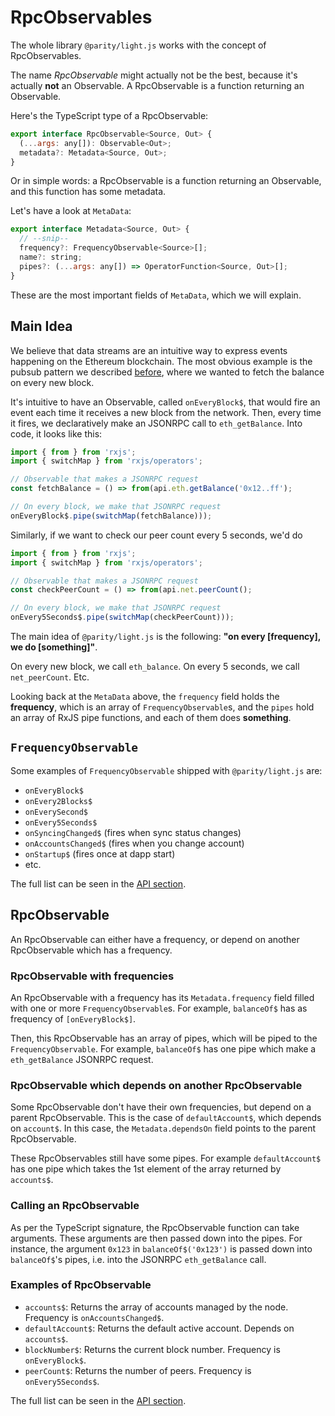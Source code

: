 # RpcObservables

The whole library `@parity/light.js` works with the concept of RpcObservables.

The name _RpcObservable_ might actually not be the best, because it's actually **not** an Observable. A RpcObservable is a function returning an Observable.

Here's the TypeScript type of a RpcObservable:

```javascript
export interface RpcObservable<Source, Out> {
  (...args: any[]): Observable<Out>;
  metadata?: Metadata<Source, Out>;
}
```

Or in simple words: a RpcObservable is a function returning an Observable, and this function has some metadata.

Let's have a look at `MetaData`:

```javascript
export interface Metadata<Source, Out> {
  // --snip--
  frequency?: FrequencyObservable<Source>[];
  name?: string;
  pipes?: (...args: any[]) => OperatorFunction<Source, Out>[];
}
```

These are the most important fields of `MetaData`, which we will explain.

## Main Idea

We believe that data streams are an intuitive way to express events happening on the Ethereum blockchain. The most obvious example is the pubsub pattern we described [before](/concepts/light-client-development.html#pubsub), where we wanted to fetch the balance on every new block.

It's intuitive to have an Observable, called `onEveryBlock$`, that would fire an event each time it receives a new block from the network. Then, every time it fires, we declaratively make an JSONRPC call to `eth_getBalance`. Into code, it looks like this:

```javascript
import { from } from 'rxjs';
import { switchMap } from 'rxjs/operators';

// Observable that makes a JSONRPC request
const fetchBalance = () => from(api.eth.getBalance('0x12..ff');

// On every block, we make that JSONRPC request
onEveryBlock$.pipe(switchMap(fetchBalance)));
```

Similarly, if we want to check our peer count every 5 seconds, we'd do

```javascript
import { from } from 'rxjs';
import { switchMap } from 'rxjs/operators';

// Observable that makes a JSONRPC request
const checkPeerCount = () => from(api.net.peerCount();

// On every block, we make that JSONRPC request
onEvery5Seconds$.pipe(switchMap(checkPeerCount)));
```

The main idea of `@parity/light.js` is the following: **"on every [frequency], we do [something]"**.

On every new block, we call `eth_balance`. On every 5 seconds, we call `net_peerCount`. Etc.

Looking back at the `MetaData` above, the `frequency` field holds the **frequency**, which is an array of `FrequencyObservable`s, and the `pipes` hold an array of RxJS pipe functions, and each of them does **something**.

## `FrequencyObservable`

Some examples of `FrequencyObservable` shipped with `@parity/light.js` are:

- `onEveryBlock$`
- `onEvery2Blocks$`
- `onEverySecond$`
- `onEvery5Seconds$`
- `onSyncingChanged$` (fires when sync status changes)
- `onAccountsChanged$` (fires when you change account)
- `onStartup$` (fires once at dapp start)
- etc.

The full list can be seen in the [API section](/api/API.md).

## RpcObservable

An RpcObservable can either have a frequency, or depend on another RpcObservable which has a frequency.

### RpcObservable with frequencies

An RpcObservable with a frequency has its `Metadata.frequency` field filled with one or more `FrequencyObservable`s. For example, `balanceOf$` has as frequency of `[onEveryBlock$]`.

Then, this RpcObservable has an array of pipes, which will be piped to the `FrequencyObservable`. For example, `balanceOf$` has one pipe which make a `eth_getBalance` JSONRPC request.

### RpcObservable which depends on another RpcObservable

Some RpcObservable don't have their own frequencies, but depend on a parent RpcObservable. This is the case of `defaultAccount$`, which depends on `account$`. In this case, the `Metadata.dependsOn` field points to the parent RpcObservable.

These RpcObservables still have some pipes. For example `defaultAccount$` has one pipe which takes the 1st element of the array returned by `accounts$`.

### Calling an RpcObservable

As per the TypeScript signature, the RpcObservable function can take arguments. These arguments are then passed down into the pipes. For instance, the argument `0x123` in `balanceOf$('0x123')` is passed down into `balanceOf$`'s pipes, i.e. into the JSONRPC `eth_getBalance` call.

### Examples of RpcObservable

- `accounts$`: Returns the array of accounts managed by the node. Frequency is `onAccountsChanged$`.
- `defaultAccount$`: Returns the default active account. Depends on `accounts$`.
- `blockNumber$`: Returns the current block number. Frequency is `onEveryBlock$`.
- `peerCount$`: Returns the number of peers. Frequency is `onEvery5Seconds$`.

The full list can be seen in the [API section](/api/API.md).
